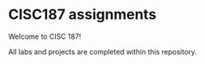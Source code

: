 # CISC187 assignments
Welcome to CISC 187!

All labs and projects are completed within this repository.


